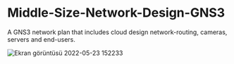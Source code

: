 # Middle-Size-Network-Design-GNS3
A GNS3 network plan that includes cloud design network-routing, cameras, servers and end-users.


![Ekran görüntüsü 2022-05-23 152233](https://user-images.githubusercontent.com/61963561/173109841-df4c2aea-e751-4baf-bb02-39ef855a29f5.png)
